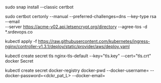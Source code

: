 sudo snap install --classic certbot

sudo certbot certonly --manual --preferred-challenges=dns --key-type rsa --email <email> \
--server https://acme-v02.api.letsencrypt.org/directory --agree-tos -d *.srdevops.co


kubectl apply -f https://raw.githubusercontent.com/kubernetes/ingress-nginx/controller-v1.3.1/deploy/static/provider/aws/deploy.yaml


kubectl create secret tls nginx-tls-default --key="tls.key" --cert="tls.crt"
docker Secret

kubectl create secret docker-registry docker-pwd --docker-username=<username> --docker-password=<dckr_pat_L> --docker-email=<email>
 

